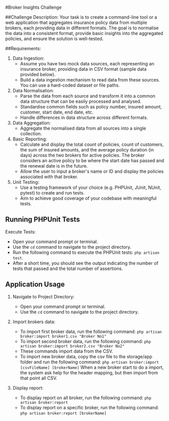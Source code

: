 #Broker Insights Challenge

##Challenge Description:
Your task is to create a command-line tool or a web application that aggregates insurance policy
data from multiple brokers, each providing data in different formats. The goal is to normalise the
data into a consistent format, provide basic insights into the aggregated policies, and ensure the
solution is well-tested.

##Requirements:
1. Data Ingestion:
    - Assume you have two mock data sources, each representing an insurance broker,
      providing data in CSV format (sample data provided below).
    - Build a data ingestion mechanism to read data from these sources. You can use a
      hard-coded dataset or file paths.
2. Data Normalisation:
    - Parse the data from each source and transform it into a common data structure that
      can be easily processed and analysed.
    - Standardise common fields such as policy number, insured amount, customer, start
      date, end date, etc.
    - Handle differences in data structure across different formats.
3. Data Aggregation:
    - Aggregate the normalised data from all sources into a single collection.
4. Basic Reporting:
    - Calculate and display the total count of policies, count of customers, the sum of
      insured amounts, and the average policy duration (in days) across the two brokers
      for active policies. The broker considers an active policy to be where the start date
      has passed and the renewal date is in the future.
    - Allow the user to input a broker&#39;s name or ID and display the policies associated with
      that broker.
5. Unit Testing:
    - Use a testing framework of your choice (e.g. PHPUnit, JUnit, NUnit, pytest) to create
      and run tests.
    - Aim to achieve good coverage of your codebase with meaningful tests.


## Running PHPUnit Tests
Execute Tests:
- Open your command prompt or terminal.
- Use the `cd` command to navigate to the project directory.
- Run the following command to execute the PHPUnit tests: `php artisan test`.
- After a short time, you should see the output indicating the number of tests that passed and the total number of assertions.

## Application Usage
1. Navigate to Project Directory:
    - Open your command prompt or terminal.
    - Use the `cd` command to navigate to the project directory.

2. Import brokers data:
    - To import first broker data, run the following command: `php artisan broker:import broker1.csv "Broker No1"`
    - To import second broker data, run the following command: `php artisan broker:import broker2.csv "Broker No2"`
    - These commands import data from the CSV.
    - To import new broker data, copy the csv file to the storage/app folder and run the following command: `php artisan broker:import [csvFileName] [brokerName]` When a new broker start to do a import, the system ask help for the header mapping, but then import from that point all CSV. 

3. Display report:
    - To display report on all broker, run the following command: `php artisan broker:report`
    - To display report on a specific broker, run the following command: `php artisan broker:report [brokerName]`
